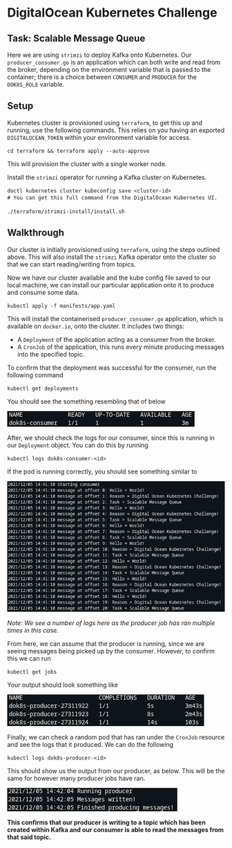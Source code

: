 # DigitalOcean Kubernetes Challenge

## Task: Scalable Message Queue

Here we are using `strimzi` to deploy Kafka onto Kubernetes.
Our `producer_consumer.go` is an application which can both write and read from the broker, depending on the environment variable that is passed to the container; there is a choice between `CONSUMER` and `PRODUCER` for the `DOK8S_ROLE` variable.

## Setup

Kubernetes cluster is provisioned using `terraform`, to get this up and running, use the following commands. This relies on you having an exported `DIGITALOCEAN_TOKEN` within your environment variable for access.

    cd terraform && terraform apply --auto-approve

This will provision the cluster with a single worker node.

Install the `strimzi` operator for running a Kafka cluster on Kubernetes.

    doctl kubernetes cluster kubeconfig save <cluster-id>
    # You can get this full command from the DigitalOcean Kubernetes UI.

    ./terraform/strimzi-install/install.sh

## Walkthrough

Our cluster is initially provisioned using `terraform`, using the steps outlined above. This will also install the `strimzi` Kafka operator onto the cluster so that we can start reading/writing from topics.

Now we have our cluster available and the kube config file saved to our local machine, we can install our particular application onto it to produce and consume some data.

    kubectl apply -f manifests/app.yaml

This will install the containerised `producer_consumer.go` application, which is available on `docker.io`, onto the cluster. It includes two things:
* A `Deployment` of the application acting as a consumer from the broker.
* A `CronJob` of the application, this runs every minute producing messages into the specified topic. 


To confirm that the deployment was successful for the consumer, run the following command

    kubectl get deployments

You should see the something resembling that of below

![Kubernetes deployments](images/deployment_state.png)


After, we should check the logs for our consumer, since this is running in our `Deployment` object. You can do this by running

    kubectl logs dok8s-consumer-<id>

If the pod is running correctly, you should see something similar to

![Consumer logs](images/consumer_logs.png)


_Note: We see a number of logs here as the producer job has ran multiple times in this case._


From here, we can assume that the producer is running, since we are seeing messages being picked up by the consumer. However, to confirm this we can run

    kubectl get jobs

Your output should look something like

![Kubernetes jobs](images/jobs_state.png)

Finally, we can check a random pod that has ran under the `CronJob` resource and see the logs that it produced. We can do the following

    kubectl logs dok8s-producer-<id>

This should show us the output from our producer, as below. This will be the same for however many producer jobs have ran.

![Producer logs](images/producer_logs.png)

**This confirms that our producer is writing to a topic which has been created within Kafka and our consumer is able to read the messages from that said topic.**